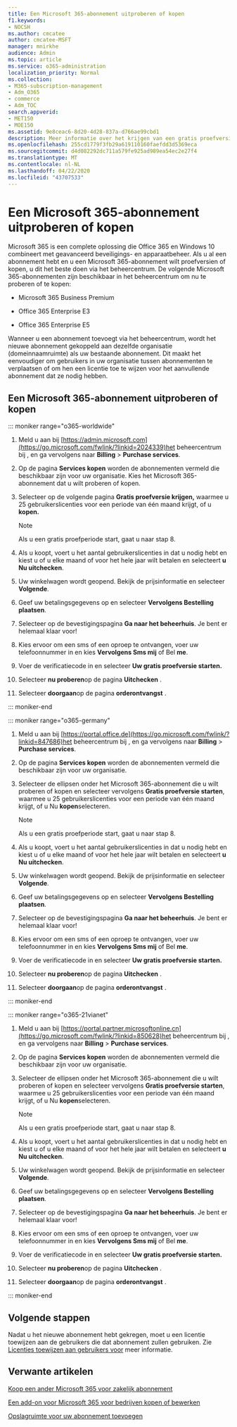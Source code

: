 ```yaml
---
title: Een Microsoft 365-abonnement uitproberen of kopen
f1.keywords:
- NOCSH
ms.author: cmcatee
author: cmcatee-MSFT
manager: mnirkhe
audience: Admin
ms.topic: article
ms.service: o365-administration
localization_priority: Normal
ms.collection:
- M365-subscription-management
- Adm_O365
- commerce
- Adm_TOC
search.appverid:
- MET150
- MOE150
ms.assetid: 9e8ceac6-8d20-4d28-837a-d766ae99cbd1
description: Meer informatie over het krijgen van een gratis proefversie of het kopen van een abonnement voor Microsoft 365.
ms.openlocfilehash: 255cd1779f3fb29a619110160faefdd3d5369eca
ms.sourcegitcommit: d4d082292dc711a579fe925ad989ea54ec2e27f4
ms.translationtype: MT
ms.contentlocale: nl-NL
ms.lasthandoff: 04/22/2020
ms.locfileid: "43707533"
---
```

# <a name="try-or-buy-a-microsoft-365-subscription"></a>Een Microsoft 365-abonnement uitproberen of kopen

Microsoft 365 is een complete oplossing die Office 365 en Windows 10 combineert met geavanceerd beveiligings- en apparaatbeheer. Als u al een abonnement hebt en u een Microsoft 365-abonnement wilt proefversien of kopen, u dit het beste doen via het beheercentrum. De volgende Microsoft 365-abonnementen zijn beschikbaar in het beheercentrum om nu te proberen of te kopen:
  
- Microsoft 365 Business Premium

- Office 365 Enterprise E3

- Office 365 Enterprise E5

Wanneer u een abonnement toevoegt via het beheercentrum, wordt het nieuwe abonnement gekoppeld aan dezelfde organisatie (domeinnaamruimte) als uw bestaande abonnement. Dit maakt het eenvoudiger om gebruikers in uw organisatie tussen abonnementen te verplaatsen of om hen een licentie toe te wijzen voor het aanvullende abonnement dat ze nodig hebben.
  
## <a name="try-or-buy-a-microsoft-365-subscription"></a>Een Microsoft 365-abonnement uitproberen of kopen

::: moniker range="o365-worldwide"


1. Meld u aan bij [https://admin.microsoft.com](https://go.microsoft.com/fwlink/?linkid=2024339)het beheercentrum bij , en ga vervolgens naar **Billing** \> **Purchase services**.

2. Op de pagina **Services kopen** worden de abonnementen vermeld die beschikbaar zijn voor uw organisatie. Kies het Microsoft 365-abonnement dat u wilt proberen of kopen.

3. Selecteer op de volgende pagina **Gratis proefversie krijgen,** waarmee u 25 gebruikerslicenties voor een periode van één maand krijgt, of u **kopen.**

    > [!NOTE]
    > Als u een gratis proefperiode start, gaat u naar stap 8.
  
4. Als u koopt, voert u het aantal gebruikerslicenties in dat u nodig hebt en kiest u of u elke maand of voor het hele jaar wilt betalen en selecteert **u Nu uitchecken**.

5. Uw winkelwagen wordt geopend. Bekijk de prijsinformatie en selecteer **Volgende**.

6. Geef uw betalingsgegevens op en selecteer **Vervolgens Bestelling plaatsen**.

7. Selecteer op de bevestigingspagina **Ga naar het beheerhuis**. Je bent er helemaal klaar voor!

8. Kies ervoor om een sms of een oproep te ontvangen, voer uw telefoonnummer in en kies **Vervolgens Sms mij** of Bel **me**.

9. Voer de verificatiecode in en selecteer **Uw gratis proefversie starten.**

10. Selecteer **nu proberen**op de pagina **Uitchecken** .

11. Selecteer **doorgaan**op de pagina **orderontvangst** .


::: moniker-end

::: moniker range="o365-germany"
1. Meld u aan bij [https://portal.office.de](https://go.microsoft.com/fwlink/?linkid=847686)het beheercentrum bij , en ga vervolgens naar **Billing** \> **Purchase services**.

2. Op de pagina **Services kopen** worden de abonnementen vermeld die beschikbaar zijn voor uw organisatie. 

3. Selecteer de ellipsen onder het Microsoft 365-abonnement die u wilt proberen of kopen en selecteer vervolgens **Gratis proefversie starten**, waarmee u 25 gebruikerslicenties voor een periode van één maand krijgt, of u Nu **kopen**selecteren.

    > [!NOTE]
    > Als u een gratis proefperiode start, gaat u naar stap 8.
  
4. Als u koopt, voert u het aantal gebruikerslicenties in dat u nodig hebt en kiest u of u elke maand of voor het hele jaar wilt betalen en selecteert **u Nu uitchecken**.

5. Uw winkelwagen wordt geopend. Bekijk de prijsinformatie en selecteer **Volgende**.

6. Geef uw betalingsgegevens op en selecteer **Vervolgens Bestelling plaatsen**.

7. Selecteer op de bevestigingspagina **Ga naar het beheerhuis**. Je bent er helemaal klaar voor!

8. Kies ervoor om een sms of een oproep te ontvangen, voer uw telefoonnummer in en kies **Vervolgens Sms mij** of Bel **me**.

9. Voer de verificatiecode in en selecteer **Uw gratis proefversie starten.**

10. Selecteer **nu proberen**op de pagina **Uitchecken** .

11. Selecteer **doorgaan**op de pagina **orderontvangst** .

::: moniker-end

::: moniker range="o365-21vianet"
1. Meld u aan bij [https://portal.partner.microsoftonline.cn](https://go.microsoft.com/fwlink/?linkid=850628)het beheercentrum bij , en ga vervolgens naar **Billing** \> **Purchase services**.

2. Op de pagina **Services kopen** worden de abonnementen vermeld die beschikbaar zijn voor uw organisatie. 

3. Selecteer de ellipsen onder het Microsoft 365-abonnement die u wilt proberen of kopen en selecteer vervolgens **Gratis proefversie starten**, waarmee u 25 gebruikerslicenties voor een periode van één maand krijgt, of u Nu **kopen**selecteren.

    > [!NOTE]
    > Als u een gratis proefperiode start, gaat u naar stap 8.
  
4. Als u koopt, voert u het aantal gebruikerslicenties in dat u nodig hebt en kiest u of u elke maand of voor het hele jaar wilt betalen en selecteert **u Nu uitchecken**.

5. Uw winkelwagen wordt geopend. Bekijk de prijsinformatie en selecteer **Volgende**.

6. Geef uw betalingsgegevens op en selecteer **Vervolgens Bestelling plaatsen**.

7. Selecteer op de bevestigingspagina **Ga naar het beheerhuis**. Je bent er helemaal klaar voor!

8. Kies ervoor om een sms of een oproep te ontvangen, voer uw telefoonnummer in en kies **Vervolgens Sms mij** of Bel **me**.

9. Voer de verificatiecode in en selecteer **Uw gratis proefversie starten.**

10. Selecteer **nu proberen**op de pagina **Uitchecken** .

11. Selecteer **doorgaan**op de pagina **orderontvangst** .

::: moniker-end


## <a name="next-steps"></a>Volgende stappen

Nadat u het nieuwe abonnement hebt gekregen, moet u een licentie toewijzen aan de gebruikers die dat abonnement zullen gebruiken. Zie [Licenties toewijzen aan gebruikers voor](../admin/manage/assign-licenses-to-users.md) meer informatie.

## <a name="related-articles"></a>Verwante artikelen

[Koop een ander Microsoft 365 voor zakelijk abonnement](buy-another-subscription.md)

[Een add-on voor Microsoft 365 voor bedrijven kopen of bewerken](buy-or-edit-an-add-on.md)

[Opslagruimte voor uw abonnement toevoegen](add-storage-space.md)

